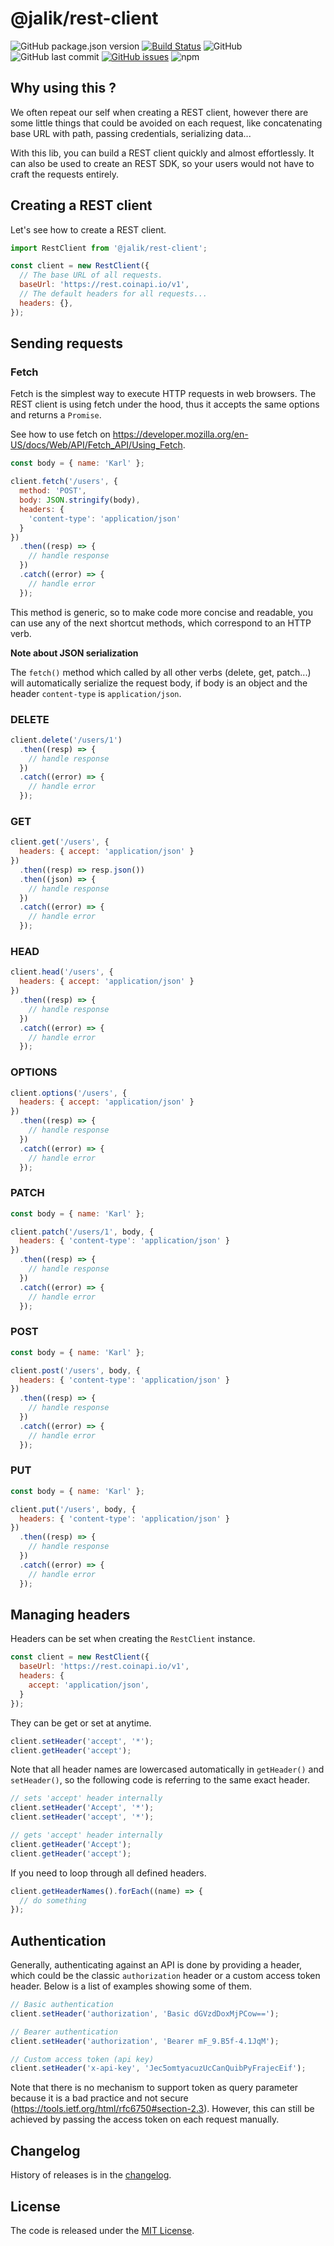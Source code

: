 # @jalik/rest-client

![GitHub package.json version](https://img.shields.io/github/package-json/v/jalik/js-rest-client.svg)
[![Build Status](https://travis-ci.com/jalik/js-rest-client.svg?branch=master)](https://travis-ci.com/jalik/js-rest-client)
![GitHub](https://img.shields.io/github/license/jalik/js-rest-client.svg)
![GitHub last commit](https://img.shields.io/github/last-commit/jalik/js-rest-client.svg)
[![GitHub issues](https://img.shields.io/github/issues/jalik/js-rest-client.svg)](https://github.com/jalik/js-rest-client/issues)
![npm](https://img.shields.io/npm/dt/@jalik/rest-client.svg)

## Why using this ?

We often repeat our self when creating a REST client, however there are some little things that could be avoided on each request, like concatenating base URL with path, passing credentials, serializing data...

With this lib, you can build a REST client quickly and almost effortlessly.
It can also be used to create an REST SDK, so your users would not have to craft the requests entirely.

## Creating a REST client

Let's see how to create a REST client.

```js
import RestClient from '@jalik/rest-client';

const client = new RestClient({
  // The base URL of all requests.
  baseUrl: 'https://rest.coinapi.io/v1',
  // The default headers for all requests...
  headers: {},
});
```

## Sending requests

### Fetch

Fetch is the simplest way to execute HTTP requests in web browsers.
The REST client is using fetch under the hood, thus it accepts the same options and returns a `Promise`.

See how to use fetch on https://developer.mozilla.org/en-US/docs/Web/API/Fetch_API/Using_Fetch.

```js
const body = { name: 'Karl' };

client.fetch('/users', { 
  method: 'POST',
  body: JSON.stringify(body),
  headers: {
    'content-type': 'application/json'
  }
})
  .then((resp) => {
    // handle response
  })
  .catch((error) => {
    // handle error
  });
```

This method is generic, so to make code more concise and readable, you can use any of the next shortcut methods, which correspond to an HTTP verb.

**Note about JSON serialization**

The `fetch()` method which called by all other verbs (delete, get, patch...) will automatically serialize the request body, if body is an object and the header `content-type` is `application/json`.

### DELETE

```js
client.delete('/users/1')
  .then((resp) => {
    // handle response
  })
  .catch((error) => {
    // handle error
  });
```

### GET

```js
client.get('/users', {
  headers: { accept: 'application/json' }
})
  .then((resp) => resp.json())
  .then((json) => {
    // handle response
  })
  .catch((error) => {
    // handle error
  });
```

### HEAD

```js
client.head('/users', {
  headers: { accept: 'application/json' }
})
  .then((resp) => {
    // handle response
  })
  .catch((error) => {
    // handle error
  });
```

### OPTIONS

```js
client.options('/users', {
  headers: { accept: 'application/json' }
})
  .then((resp) => {
    // handle response
  })
  .catch((error) => {
    // handle error
  });
```

### PATCH

```js
const body = { name: 'Karl' };

client.patch('/users/1', body, {
  headers: { 'content-type': 'application/json' }
})
  .then((resp) => {
    // handle response
  })
  .catch((error) => {
    // handle error
  });
```

### POST

```js
const body = { name: 'Karl' };

client.post('/users', body, {
  headers: { 'content-type': 'application/json' }
})
  .then((resp) => {
    // handle response
  })
  .catch((error) => {
    // handle error
  });
```

### PUT

```js
const body = { name: 'Karl' };

client.put('/users', body, {
  headers: { 'content-type': 'application/json' }
})
  .then((resp) => {
    // handle response
  })
  .catch((error) => {
    // handle error
  });
```

## Managing headers

Headers can be set when creating the `RestClient` instance.

```js
const client = new RestClient({
  baseUrl: 'https://rest.coinapi.io/v1',
  headers: {
    accept: 'application/json',
  }
});
```

They can be get or set at anytime.

```js
client.setHeader('accept', '*');
client.getHeader('accept');
```

Note that all header names are lowercased automatically in `getHeader()` and `setHeader()`, so the following code is referring to the same exact header.

```js
// sets 'accept' header internally
client.setHeader('Accept', '*');
client.setHeader('accept', '*');

// gets 'accept' header internally
client.getHeader('Accept');
client.getHeader('accept');
```

If you need to loop through all defined headers.

```js
client.getHeaderNames().forEach((name) => {
  // do something
});
```

## Authentication

Generally, authenticating against an API is done by providing a header, which could be the classic `authorization` header or a custom access token header. Below is a list of examples showing some of them.

```js
// Basic authentication
client.setHeader('authorization', 'Basic dGVzdDoxMjPCow==');

// Bearer authentication
client.setHeader('authorization', 'Bearer mF_9.B5f-4.1JqM');

// Custom access token (api key)
client.setHeader('x-api-key', 'Jec5omtyacuzUcCanQuibPyFrajecEif');
```

Note that there is no mechanism to support token as query parameter because it is a bad practice and not secure (https://tools.ietf.org/html/rfc6750#section-2.3). However, this can still be achieved by passing the access token on each request manually.

## Changelog

History of releases is in the [changelog](./CHANGELOG.md).

## License

The code is released under the [MIT License](http://www.opensource.org/licenses/MIT).
